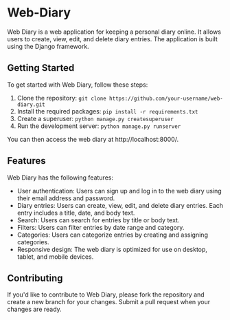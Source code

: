 # Web-Diary

Web Diary is a web application for keeping a personal diary online. It allows users to create, view, edit, and delete diary entries. The application is built using the Django framework.

## Getting Started

To get started with Web Diary, follow these steps:

1. Clone the repository: `git clone https://github.com/your-username/web-diary.git`
2. Install the required packages: `pip install -r requirements.txt`
3. Create a superuser: `python manage.py createsuperuser`
4. Run the development server: `python manage.py runserver`

You can then access the web diary at http://localhost:8000/.

## Features

Web Diary has the following features:

- User authentication: Users can sign up and log in to the web diary using their email address and password.
- Diary entries: Users can create, view, edit, and delete diary entries. Each entry includes a title, date, and body text.
- Search: Users can search for entries by title or body text.
- Filters: Users can filter entries by date range and category.
- Categories: Users can categorize entries by creating and assigning categories.
- Responsive design: The web diary is optimized for use on desktop, tablet, and mobile devices.

## Contributing

If you'd like to contribute to Web Diary, please fork the repository and create a new branch for your changes. Submit a pull request when your changes are ready.
